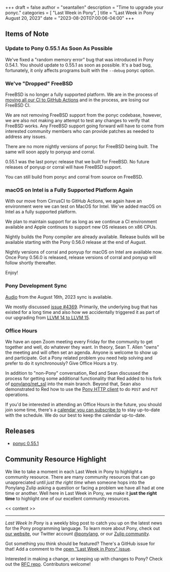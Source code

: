 +++
draft = false
author = "seantallen"
description = "Time to upgrade your ponyc."
categories = [
    "Last Week in Pony",
]
title = "Last Week in Pony August 20, 2023"
date = "2023-08-20T07:00:06-04:00"
+++

## Items of Note

### Update to Pony 0.55.1 As Soon As Possible

We've fixed a "random memory error" bug that was introduced in Pony 0.54.1. You should update to 0.55.1 as soon as possible. It's a bad bug, fortunately, it only affects programs built with the `--debug` ponyc option.

### We've "Dropped" FreeBSD

FreeBSD is no longer a fully supported platform. We are in the process of [moving all our CI to GitHub Actions](https://www.ponylang.io/blog/2023/08/last-week-in-pony-august-13-2023/#the-great-ci-move-is-underway) and in the process, are losing our FreeBSD CI.

We are not removing FreeBSD support from the ponyc codebase, however, we are also not making any attempt to test any changes to verify that FreeBSD works. Any FreeBSD support going forward will have to come from interested community members who can provide patches as needed to address any issues.

There are no more nightly versions of ponyc for FreeBSD being built. The same will soon apply to ponyup and corral.

0.55.1 was the last ponyc release that we built for FreeBSD. No future releases of ponyup or corral will have FreeBSD support.

You can still build from ponyc and corral from source on FreeBSD.

### macOS on Intel is a Fully Supported Platform Again

With our move from CirrusCI to GitHub Actions, we again have an environment were we can test on MacOS for Intel. We've added macOS on Intel as a fully supported platform.

We plan to maintain support for as long as we continue a CI environment available and Apple continues to support new OS releases on x86 CPUs.

Nightly builds the Pony compiler are already available. Release builds will be available starting with the Pony 0.56.0 release at the end of August.

Nightly versions of corral and ponyup for macOS on Intel are available now. Once Pony 0.56.0 is released, release versions of corral and ponyup will follow shortly thereafter.

Enjoy!

### Pony Development Sync

[Audio](https://sync-recordings.ponylang.io/r/2023_08_15.m4a) from the August 16th, 2023 sync is available.

We mostly discussed [issue #4369](https://github.com/ponylang/ponyc/issues/4369). Primarily, the underlying bug that has existed for a long time and also how we accidentally triggered it as part of our upgrading from [LLVM 14 to LLVM 15](https://github.com/ponylang/ponyc/pull/4327).

### Office Hours

We have an open Zoom meeting every Friday for the community to get together and well, do whatever they want. In theory, Sean T. Allen "owns" the meeting and will often set an agenda. Anyone is welcome to show up and participate. Got a Pony related problem you need help solving and prefer to do it synchronously? Give Office Hours a try.

In addition to "non-Pony" conversation, Red and Sean discussed the process for getting some additional functionality that Red added to his fork of [ponylang/net_ssl](https://github.com/ponylang/net_ssl) into the main branch. Beyond that, Sean also demonstrated to Red how to use the [Pony HTTP client](https://github.com/ponylang/http) to do `POST` and `PUT` operations.

If you'd be interested in attending an Office Hours in the future, you should join some time, there's a [calendar you can subscribe to](https://calendar.google.com/calendar/ical/4465e68ae24131ae00461a40893f2637a2c9ac510e311a44ff78680e2f183ce3%40group.calendar.google.com/public/basic.ics) to stay up-to-date with the schedule. We do our best to keep the calendar up-to-date.

## Releases

- [ponyc 0.55.1](https://github.com/ponylang/ponyc/releases/tag/0.55.1)

## Community Resource Highlight

We like to take a moment in each Last Week in Pony to highlight a community resource. There are many community resources that can go unappreciated until _just the right time_ when someone hops into the Ponylang Zulip asking a question or facing a problem we have all had at one time or another. Well here in Last Week in Pony, we make it **just the right time** to highlight one of our excellent community resources.

<< content >>

---

_Last Week In Pony_ is a weekly blog post to catch you up on the latest news for the Pony programming language. To learn more about Pony, check out [our website](https://ponylang.io), our Twitter account [@ponylang](https://twitter.com/ponylang), or our [Zulip community](https://ponylang.zulipchat.com).

Got something you think should be featured? There's a GitHub issue for that! Add a comment to the [open "Last Week in Pony" issue](https://github.com/ponylang/ponylang.github.io/issues?q=is%3Aissue+is%3Aopen+label%3Alast-week-in-pony).

Interested in making a change, or keeping up with changes to Pony? Check out the [RFC repo](https://github.com/ponylang/rfcs). Contributors welcome!

